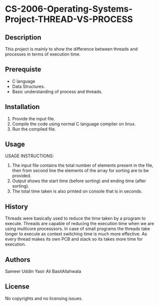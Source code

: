# CS-2006-Operating-Systems-Project-THREAD-VS-PROCESS

## Description
This project is mainly to show the difference between threads and processes in
terms of execution time.

## Prerequiste
- C language
- Data Structures.
- Basic understanding of process and threads.


## Installation
1. Provide the input file.
2. Compile the code using normal C language compiler on linux.
3. Run the compiled file.

## Usage
USAGE INSTRUCTIONS:
1. The input file contains the total number of elements present in the file, then from 
second line the elements of the array for sorting are to be provided.
2. Output shows the start time (before sorting) and ending time (after sorting).
3. The total time taken is also printed on console that is in seconds. 


## History
Threads were basically used to reduce the time taken by a program to execute. Threads 
are capable of reducing the execution time when we are using multicore processsors.
In case of small programs the threads take longer to execute as context switching time 
is much more effective. As every thread makes its own PCB and stack so its takes more 
time for execution.


## Authors
Sameer Uddin
Yasir Ali
BasitAllahwala

## License
No copyrights and no licensing issues.
